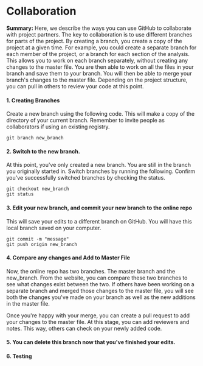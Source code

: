 # Collaboration
**Summary:** Here, we describe the ways you can use GitHub to collaborate with project partners. The key to collaboration is to use different branches for parts of the project. By creating a branch, you create a copy of the project at a given time. For example, you could create a separate branch for each member of the project, or a branch for each section of the analysis. This allows you to work on each branch separately, without creating any changes to the master file. You are then able to work on all the files in your branch and save them to your branch. You will then be able to merge your branch's changes to the master file. Depending on the project structure, you can pull in others to review your code at this point.

#### 1. Creating Branches 
Create a new branch using the following code. This will make a copy of the directory of your current branch. 
Remember to invite people as collaborators if using an existing registry. 
```
git branch new_branch
```

#### 2. Switch to the new branch. 
At this point, you've only created a new branch. You are still in the branch you originally started in. Switch branches by running the following. Confirm you've successfully switched branches by checking the status. 
```
git checkout new_branch
git status
```

#### 3. Edit your new branch, and commit your new branch to the online repo
This will save your edits to a different branch on GitHub. You will have this local branch saved on your computer.
```
git commit -m "message"
git push origin new_branch 
```

#### 4. Compare any changes and Add to Master File 
Now, the online repo has two branches. The master branch and the new_branch. From the website, you can compare these two branches to see what changes exist between the two. If others have been working on a separate branch and merged those changes to the master file, you will see both the changes you've made on your branch as well as the new additions in the master file. 

Once you're happy with your merge, you can create a pull request to add your changes to the master file. At this stage, you can add reviewers and notes. This way, others can check on your newly added code. 

#### 5. You can delete this branch now that you've finished your edits.

#### 6. Testing 
